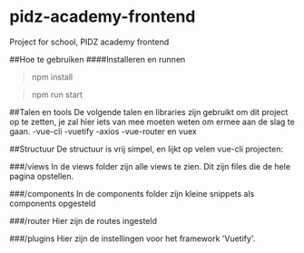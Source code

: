 # pidz-academy-frontend
Project for school, PIDZ academy frontend

##Hoe te gebruiken
####Installeren en runnen
>npm install 

>npm run start

##Talen en tools
De volgende talen en libraries zijn gebruikt om dit project op te zetten, je zal hier iets van mee moeten weten om ermee aan de slag  te gaan.
-vue-cli
-vuetify
-axios
-vue-router en vuex

##Structuur
De structuur is vrij simpel, en lijkt op velen vue-cli projecten:

###/views
In de views folder zijn alle views te zien. Dit zijn files die de hele pagina opstellen.


###/components
In de components folder zijn kleine snippets als components opgesteld


###/router
Hier zijn de routes ingesteld

###/plugins
Hier zijn de instellingen voor het framework 'Vuetify'.



